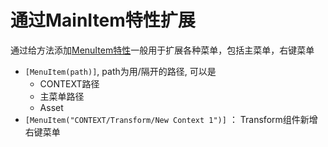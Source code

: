 # 通过MainItem特性扩展

通过给方法添加[MenuItem特性](Unity_Script_Mainmenu_Extention.md)一般用于扩展各种菜单，包括主菜单，右键菜单

- `[MenuItem(path)]`, path为用/隔开的路径, 可以是
  - CONTEXT路径
  - 主菜单路径
  - Asset
- `[MenuItem("CONTEXT/Transform/New Context 1")]` ： Transform组件新增右键菜单 
